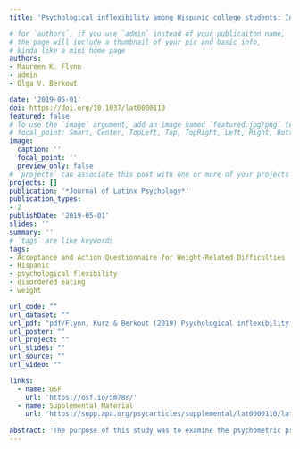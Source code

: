 ```yaml
---
title: 'Psychological inflexibility among Hispanic college students: Introducing the 6-item Acceptance and Action Questionnaire for Weight-related Difficulties'

# for `authors`, if you use `admin` instead of your publicaiton name,
# the page will include a thumbnail of your pic and basic info,
# kinda like a mini home page
authors:
- Maureen K. Flynn 
- admin
- Olga V. Berkout

date: '2019-05-01'
doi: https://doi.org/10.1037/lat0000110
featured: false
# To use the `image` argument, add an image named `featured.jpg/png` to your page's folder.
# focal_point: Smart, Center, TopLeft, Top, TopRight, Left, Right, BottomLeft, Bottom, BottomRight.
image:
  caption: ''
  focal_point: ''
  preview_only: false
# `projects` can associate this post with one or more of your projects
projects: []
publication: '*Journal of Latinx Psychology*'
publication_types:
- 2
publishDate: '2019-05-01'
slides: ''
summary: ''
# `tags` are like keywords
tags:
- Acceptance and Action Questionnaire for Weight-Related Difficulties
- Hispanic
- psychological flexibility
- disordered eating
- weight

url_code: ""
url_dataset: ""
url_pdf: "pdf/Flynn, Kurz & Berkout (2019) Psychological inflexibility among Hispanic college students_ Introducing the 6-item Acceptance and Action Questionnaire for Weight-Related Difficulties.pdf"
url_poster: ""
url_project: ""
url_slides: ""
url_source: ""
url_video: ""

links:
  - name: OSF
    url: 'https://osf.io/5m78r/'
  - name: Supplemental Material
    url: 'https://supp.apa.org/psycarticles/supplemental/lat0000110/lat0000110_supp.html'
    
abstract: 'The purpose of this study was to examine the psychometric properties of the Acceptance and Action Questionnaire for Weight-Related Difficulties (AAQW) among Hispanic college students (*n* = 313). Results from exploratory and confirmatory factor analyses supported a 1-factor, 6-item solution, which we call the AAQW-6. Additionally, psychological inflexibility for weight-related difficulties was associated with higher levels of disordered eating and general psychological inflexibility and lower levels of mindfulness. The AAQW-6 added to prediction of disordered eating above and beyond body mass index (BMI) and general psychological inflexibility. This study provides initial psychometric support for using the AAQW-6 with Hispanic college students. Future studies should replicate the factor structure and related psychometrics of the AAQW-6 and further determine whether it allows clinicians and researchers to predict and influence relevant behaviors in the lives of individuals across demographics, Hispanic and otherwise.'
---
```


